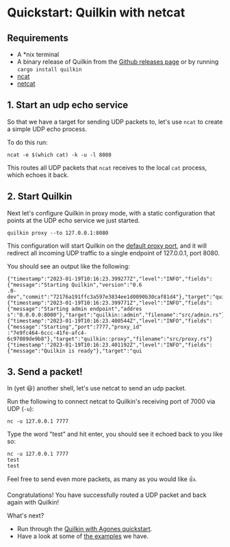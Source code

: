 # Quickstart: Quilkin with netcat

## Requirements

* A \*nix terminal
* A binary release of Quilkin from the [Github releases page](https://github.com/googleforgames/quilkin/releases) or by running `cargo install quilkin`
* [ncat](https://nmap.org/ncat/guide/)
* [netcat](https://nmap.org/ncat/)

## 1. Start an udp echo service

So that we have a target for sending UDP packets to, let's use `ncat` to create a simple UDP echo process.

To do this run:

```shell
ncat -e $(which cat) -k -u -l 8080
```

This routes all UDP packets that `ncat` receives to the local `cat` process, which echoes it back.

## 2. Start Quilkin

Next let's configure Quilkin in proxy mode, with a static configuration that points at the
UDP echo service we just started.

```shell
quilkin proxy --to 127.0.0.1:8080
```

This configuration will start Quilkin on the [default proxy port](../../services/proxy.md), and it will
redirect all incoming UDP traffic to a single endpoint of 127.0.0.1, port 8080.

You should see an output like the following:

```shell
{"timestamp":"2023-01-19T10:16:23.399277Z","level":"INFO","fields":{"message":"Starting Quilkin","version":"0.6
.0-dev","commit":"72176a191ffc3a597e3834ee1d0090b30caf81d4"},"target":"quilkin::cli","filename":"src/cli.rs"}
{"timestamp":"2023-01-19T10:16:23.399771Z","level":"INFO","fields":{"message":"Starting admin endpoint","addres
s":"0.0.0.0:8000"},"target":"quilkin::admin","filename":"src/admin.rs"}
{"timestamp":"2023-01-19T10:16:23.400544Z","level":"INFO","fields":{"message":"Starting","port":7777,"proxy_id"
:"7e9fc464-6ccc-41fe-afc4-6c97089de9b8"},"target":"quilkin::proxy","filename":"src/proxy.rs"}
{"timestamp":"2023-01-19T10:16:23.401192Z","level":"INFO","fields":{"message":"Quilkin is ready"},"target":"qui
```

## 3. Send a packet!

In (yet 😃) another shell, let's use netcat to send an udp packet.

Run the following to connect netcat to Quilkin's receiving port of 7000 via UDP (`-u`):

```shell
nc -u 127.0.0.1 7777
```

Type the word "test" and hit enter, you should see it echoed back to you like so:

```shell
nc -u 127.0.0.1 7777
test
test
```

Feel free to send even more packets, as many as you would like 👍.

Congratulations! You have successfully routed a UDP packet and back again with Quilkin!

What's next?

* Run through the [Quilkin with Agones quickstart](agones-xonotic-sidecar.md).
* Have a look at some of [the examples](https://github.com/googleforgames/quilkin/blob/{{GITHUB_REF_NAME}}/examples) we have.
